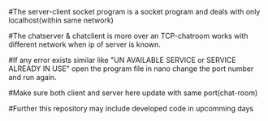 #The server-client socket program is a socket program and deals with only localhost(within same network)

#The chatserver & chatclient is more over an TCP-chatroom works with different network when ip of server is known.

#If any error exists similar like "UN AVAILABLE SERVICE or SERVICE ALREADY IN USE" open the program file in nano change the port number and run again.

#Make sure both client and server here update with same port(chat-room)

#Further this repository may include developed code in upcomming days
